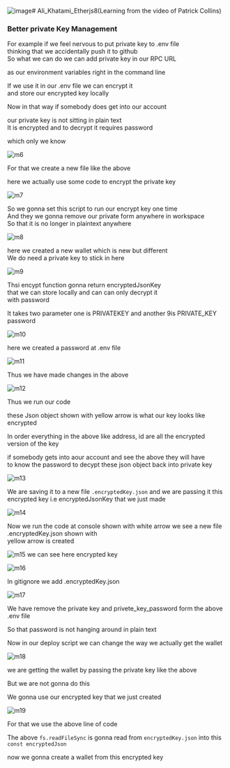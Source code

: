 ![image](https://github.com/C191068/Ali_Khatami_EtherJs8/assets/89090776/ad6a4cdd-6bdc-4739-a15f-5b11065593cd)# Ali_Khatami_Etherjs8(Learning from the video of Patrick Collins)

### Better private Key Management

For example if we feel nervous to put private key to .env file <br>
thinking that we accidentally push it to github <br>
So what we can do we can add private key in our RPC URL <br>

as our environment variables right in the command line <br>

If we use it in our .env file we can encrypt it  <br>
 and store our encrypted key locally <br>

 Now in that way if somebody does get into our account <br>

 our private key is not sitting in plain text <br>
 It is encrypted and to decrypt it requires password <br>

 which only we know <br>

 ![m6](https://github.com/C191068/Ali_Khatami_EtherJs8/assets/89090776/e9b27549-28c1-4ef7-a9b1-0c093fe2a4ea)

For that we create a new file like the above <br>

here we actually use some code to encrypt the private key <br>



![m7](https://github.com/C191068/Ali_Khatami_EtherJs8/assets/89090776/b257b89f-1b73-40a7-87ae-37e8e0420fc6)

 So we gonna set this script to run our encrypt key one time <br>
 And they we gonna remove our private form anywhere in workspace <br>
 So that it is no longer in plaintext anywhere <br>

 ![m8](https://github.com/C191068/Ali_Khatami_EtherJs8/assets/89090776/a09e9fa2-217e-4ea3-bfa1-e04bc991e109)

here we created a new wallet which is new but different <br>
We do need a private key to stick in here <br>


![m9](https://github.com/C191068/Ali_Khatami_EtherJs8/assets/89090776/06c5b07f-a772-4e7d-95cb-3bbeb3058033)

Thsi encypt function gonna return encryptedJsonKey <br>
that we can store locally and can can only decrypt it <br>
with password <br>

It takes two parameter one is PRIVATEKEY and another 9is PRIVATE_KEY password <br>

![m10](https://github.com/C191068/Ali_Khatami_EtherJs8/assets/89090776/6ab455b5-7212-4630-ad24-df41af68063d)

here we created a password at .env file <br>

![m11](https://github.com/C191068/Ali_Khatami_EtherJs8/assets/89090776/2f06bca1-0aa4-461f-ae23-fd7b650261eb)


Thus we have made changes in the above <br>

![m12](https://github.com/C191068/Ali_Khatami_EtherJs8/assets/89090776/6c28bcdb-6150-43fa-84a3-439d449e5e2c)

Thus we run our code <br>

these Json object shown with yellow arrow is what our key looks like encrypted  <br>

In order everything in the above like address, id are all the encrypted  version of the key <br>

if somebody gets into aour account and see the above they will have <br>
to know the password to decypt these json object back into private key <br>


![m13](https://github.com/C191068/Ali_Khatami_EtherJs8/assets/89090776/f3ab5f06-36bd-4e17-8e0c-f84e63758432)

We are saving it to a new file ```.encryptedKey.json``` and we are passing it this <br>
encrypted key i.e encryptedJsonKey that we just made <br>


![m14](https://github.com/C191068/Ali_Khatami_EtherJs8/assets/89090776/f63efacd-05be-43ed-a03f-d5b348759806)

Now we run the code at console shown with white arrow we see a new file .encryptedKey.json shown with <br>
yellow arrow is created <br>

![m15](https://github.com/C191068/Ali_Khatami_EtherJs8/assets/89090776/8f7013ab-4863-4efe-a98a-dc986c92a132)
we can see here encrypted key <br>

![m16](https://github.com/C191068/Ali_Khatami_EtherJs8/assets/89090776/753fd7f5-88c3-4385-8810-0ad2ab548063)

In gitignore we add .encryptedKey.json <br>

![m17](https://github.com/C191068/Ali_Khatami_EtherJs8/assets/89090776/b2efa71e-27a0-49b7-8725-c31dd34b1d37)

We have remove the private key and privete_key_password form the above .env file  <br>

So that password is not hanging around in plain text <br>


Now in our deploy script we can change the way we actually get the wallet <br>

![m18](https://github.com/C191068/Ali_Khatami_EtherJs8/assets/89090776/361950b5-5559-4375-af4e-7bc288d21327)

we are getting the wallet by passing the private key like the above <br>

But we are not gonna do this <br>

We gonna use our encrypted key that we just created <br>

![m19](https://github.com/C191068/Ali_Khatami_EtherJs8/assets/89090776/aacc0ce9-b8f9-4ecf-bf6e-19f0e1968269)

For that we use the above line of code <br>

The above ```fs.readFileSync``` is gonna read from ```encryptedKey.json``` into this ```const encryptedJson``` <br>


now we gonna create a wallet from this encrypted key <br>



 
 


 






